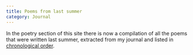```yaml
---
title: Poems from last summer
category: Journal
---
```


In the poetry section of this site there is now a compilation of all the
poems that were written last summer, extracted from my journal and
listed in [chronological order](all.poems#sec6).


